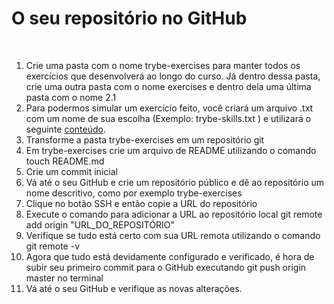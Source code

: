 <h1>O seu repositório no GitHub</h1>
<br>
<ol>
    <li>Crie uma pasta com o nome trybe-exercises para manter todos os exercícios que desenvolverá ao longo do curso. Já dentro dessa pasta, crie uma outra pasta com o nome exercises e dentro dela uma última pasta com o nome 2.1 </li>
    <li>Para podermos simular um exercício feito, você criará um arquivo .txt com um nome de sua escolha (Exemplo: trybe-skills.txt ) e utilizará o seguinte <a href="trybe-skills.txt">conteúdo</a>.</li>
    <li>Transforme a pasta trybe-exercises em um repositório git</li>
    <li>Em trybe-exercises crie um arquivo de README utilizando o comando touch README.md</li>
    <li>Crie um commit inicial</li>
    <li>Vá até o seu GitHub e crie um repositório público e dê ao repositório um nome descritivo, como por exemplo trybe-exercises</li>
    <li>Clique no botão SSH e então copie a URL do repositório</li>
    <li>Execute o comando para adicionar a URL ao repositório local git remote add origin "URL_DO_REPOSITÓRIO"</li>
    <li>Verifique se tudo está certo com sua URL remota utilizando o comando git remote -v </li>
    <li>Agora que tudo está devidamente configurado e verificado, é hora de subir seu primeiro commit para o GitHub executando git push origin master no terminal</li>
    <li>Vá até o seu GitHub e verifique as novas alterações.</li>
</ol>